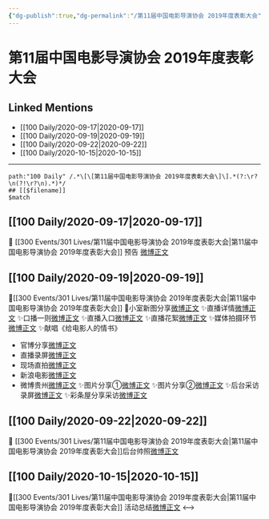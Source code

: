 ```yaml
---
{"dg-publish":true,"dg-permalink":"/第11届中国电影导演协会 2019年度表彰大会","permalink":"/第11届中国电影导演协会 2019年度表彰大会/","created":"2023-04-07T22:11:18.140+08:00","updated":"2023-04-10T16:28:26.440+08:00"}
---
```


# 第11届中国电影导演协会 2019年度表彰大会

## Linked Mentions
- [[100 Daily/2020-09-17\|2020-09-17]]
- [[100 Daily/2020-09-19\|2020-09-19]]
- [[100 Daily/2020-09-22\|2020-09-22]]
- [[100 Daily/2020-10-15\|2020-10-15]]


---

```expander
path:"100 Daily" /.*\[\[第11届中国电影导演协会 2019年度表彰大会\]\].*(?:\r?\n(?!\r?\n).*)*/
## [[$filename]]
$match
```
## [[100 Daily/2020-09-17\|2020-09-17]]
💫 [[300 Events/301 Lives/第11届中国电影导演协会 2019年度表彰大会\|第11届中国电影导演协会 2019年度表彰大会]] 预告 [微博正文](https://m.weibo.cn/6466290670/4550232975083729)
## [[100 Daily/2020-09-19\|2020-09-19]]
💫[[300 Events/301 Lives/第11届中国电影导演协会 2019年度表彰大会\|第11届中国电影导演协会 2019年度表彰大会]]
💫小室新图分享[微博正文](https://m.weibo.cn/6466290670/4550954067960278)
✨直播详情[微博正文](https://m.weibo.cn/6466290670/4550658516335278)
✨口播一则[微博正文](https://m.weibo.cn/6466290670/4550868499959325)
✨直播入口[微博正文](https://m.weibo.cn/6466290670/4550902323092330)
✨直播花絮[微博正文](https://m.weibo.cn/6466290670/4550913257901476)
✨媒体拍摄环节[微博正文](https://m.weibo.cn/6466290670/4550906845069707)
✨献唱《给电影人的情书》
- 官博分享[微博正文](https://m.weibo.cn/1898596717/4550944271108299)
- 直播录屏[微博正文](https://m.weibo.cn/6466290670/4550936029040053)
- 现场直拍[微博正文](https://m.weibo.cn/6466290670/4550936347284018)
- 新浪电影[微博正文](https://m.weibo.cn/6466290670/4550940948434060)
- 微博贵州[微博正文](https://m.weibo.cn/6466290670/4550989744440809)
✨图片分享①[微博正文](https://m.weibo.cn/6466290670/4550945381552550)
✨图片分享②[微博正文](https://m.weibo.cn/6466290670/4550976192646309)
✨后台采访录屏[微博正文](https://m.weibo.cn/6466290670/4550947562853709)
✨彩条屋分享采访[微博正文](https://m.weibo.cn/6466290670/4550991187813485)
## [[100 Daily/2020-09-22\|2020-09-22]]
🎵 [[300 Events/301 Lives/第11届中国电影导演协会 2019年度表彰大会\|第11届中国电影导演协会 2019年度表彰大会]]后台帅照[微博正文](https://m.weibo.cn/6466290670/4551940178707389)
## [[100 Daily/2020-10-15\|2020-10-15]]
💫[[300 Events/301 Lives/第11届中国电影导演协会 2019年度表彰大会\|第11届中国电影导演协会 2019年度表彰大会]] 活动总结[微博正文](https://m.weibo.cn/6466290670/4560373418037303)
<-->
